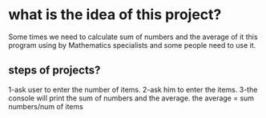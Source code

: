 # what is the idea of this project?
Some times we need to calculate sum of numbers and the average of it
this program using by Mathematics specialists and some people need to use it.
## steps of projects?
1-ask user to enter the number of items.
2-ask him to enter the items.
3-the console will print the sum of numbers and the average.
the average = sum numbers/num of items
